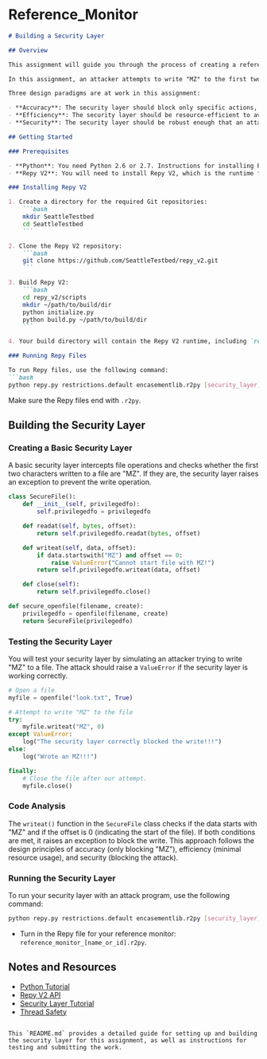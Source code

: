 # Reference_Monitor

```markdown
# Building a Security Layer

## Overview

This assignment will guide you through the process of creating a reference monitor using the security layer functionality in Repy V2. A reference monitor is an access control concept that mediates all access to objects by subjects. It can be used to allow, deny, or modify the behavior of calls made by a program.

In this assignment, an attacker attempts to write "MZ" to the first two characters of a file. Your goal is to prevent this attack by ensuring that "MZ" cannot be written to the start of any file. You'll do this by adding security rules to the functions available for reading and writing files.

Three design paradigms are at work in this assignment:

- **Accuracy**: The security layer should block only specific actions, such as writing "MZ" to the beginning of a file, while allowing other actions (e.g., writing "MX", "ZM") to proceed without interruption.
- **Efficiency**: The security layer should be resource-efficient to avoid performance degradation.
- **Security**: The security layer should be robust enough that an attacker cannot bypass it.

## Getting Started

### Prerequisites

- **Python**: You need Python 2.6 or 2.7. Instructions for installing Python on Windows can be found [here](https://www.python.org/downloads/release/python-2718/). If you're using Linux or macOS, Python should already be installed. Verify the version by running `python --version` in your terminal.
- **Repy V2**: You will need to install Repy V2, which is the runtime for building the security layer. Follow the instructions below to install Repy V2 from source.

### Installing Repy V2

1. Create a directory for the required Git repositories:
    ```bash
    mkdir SeattleTestbed
    cd SeattleTestbed
    ```

2. Clone the Repy V2 repository:
    ```bash
    git clone https://github.com/SeattleTestbed/repy_v2.git
    ```

3. Build Repy V2:
    ```bash
    cd repy_v2/scripts
    mkdir ~/path/to/build/dir
    python initialize.py
    python build.py ~/path/to/build/dir
    ```

4. Your build directory will contain the Repy V2 runtime, including `repy.py`, `restrictions.default`, and `encasementlib.r2py`.

### Running Repy Files

To run Repy files, use the following command:
```bash
python repy.py restrictions.default encasementlib.r2py [security_layer].r2py [program].r2py
```

Make sure the Repy files end with `.r2py`.

## Building the Security Layer

### Creating a Basic Security Layer

A basic security layer intercepts file operations and checks whether the first two characters written to a file are "MZ". If they are, the security layer raises an exception to prevent the write operation.

```python
class SecureFile():
    def __init__(self, privilegedfo):
        self.privilegedfo = privilegedfo

    def readat(self, bytes, offset):
        return self.privilegedfo.readat(bytes, offset)

    def writeat(self, data, offset):
        if data.startswith("MZ") and offset == 0:
            raise ValueError("Cannot start file with MZ!")
        return self.privilegedfo.writeat(data, offset)

    def close(self):
        return self.privilegedfo.close()

def secure_openfile(filename, create):
    privilegedfo = openfile(filename, create)
    return SecureFile(privilegedfo)
```

### Testing the Security Layer

You will test your security layer by simulating an attacker trying to write "MZ" to a file. The attack should raise a `ValueError` if the security layer is working correctly.

```python
# Open a file
myfile = openfile("look.txt", True)

# Attempt to write "MZ" to the file
try:
    myfile.writeat("MZ", 0)
except ValueError:
    log("The security layer correctly blocked the write!!!")
else:
    log("Wrote an MZ!!!")

finally:
    # Close the file after our attempt.
    myfile.close()
```

### Code Analysis

The `writeat()` function in the `SecureFile` class checks if the data starts with "MZ" and if the offset is 0 (indicating the start of the file). If both conditions are met, it raises an exception to block the write. This approach follows the design principles of accuracy (only blocking "MZ"), efficiency (minimal resource usage), and security (blocking the attack).

### Running the Security Layer

To run your security layer with an attack program, use the following command:
```bash
python repy.py restrictions.default encasementlib.r2py [security_layer].r2py [attack_program].r2py
```

- Turn in the Repy file for your reference monitor: `reference_monitor_[name_or_id].r2py`.

## Notes and Resources

- [Python Tutorial](https://docs.python.org/tutorial/)
- [Repy V2 API](https://seattle.poly.edu/wiki/RepyV2API)
- [Security Layer Tutorial](https://seattle.poly.edu/wiki/RepyV2SecurityLayers)
- [Thread Safety](http://en.wikipedia.org/wiki/Thread_safety)

```

This `README.md` provides a detailed guide for setting up and building the security layer for this assignment, as well as instructions for testing and submitting the work.
